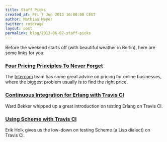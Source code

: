 ```yaml
---
title: Staff Picks
created_at: Fri 7 Jun 2013 16:00:00 CEST
author: Mathias Meyer
twitter: roidrage
layout: post
permalink: blog/2013-06-07-staff-picks
---
```

Before the weekend starts off (with beautiful weather in Berlin), here are some
links for you:

### [Four Pricing Principles To Never Forget](http://insideintercom.io/four-pricing-principals-to-never-forget/)

The [Intercom](http://intercom.io) team has some great advice on pricing for
online businesses, where the biggest problem usually is to find the right price.

### [Continuous Integration for Erlang with Travis CI](http://blog.equanimity.nl/blog/2013/06/04/continuous-integration-for-erlang-with-travis-ci/)

Ward Bekker whipped up a great introduction on testing Erlang on Travis CI.

### [Using Scheme with Travis CI](http://blog.theincredibleholk.org/blog/2013/05/28/using-scheme-with-travis-ci/)

Erik Holk gives us the low-down on testing Scheme (a Lisp dialect) on Travis CI.
